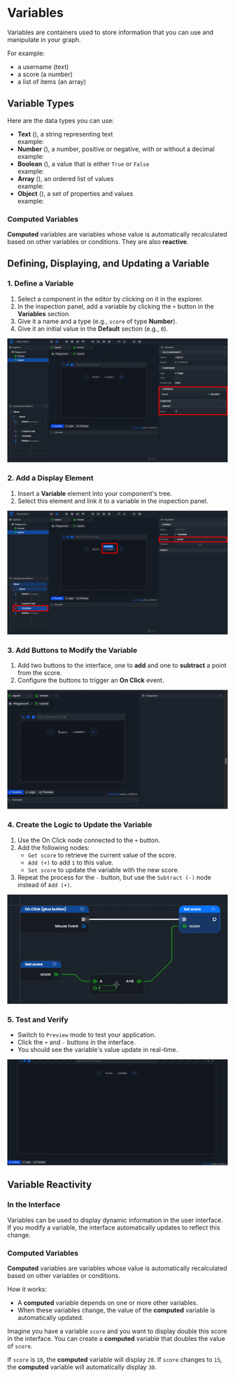 <script setup lang="ts">
import {LEditorConsoleValue, LEditorConsoleType} from "@luna-park/editor";
import {LogicType} from "@luna-park/logicnodes";
</script>

# Variables

Variables are containers used to store information that you can use and manipulate in your graph.

For example:

- a username (text)
- a score (a number)
- a list of items (an array)

## Variable Types

Here are the data types you can use:

- **Text** (<LEditorConsoleType :schema="LogicType.string()" />), a string representing text<br>
  example: <LEditorConsoleValue value="Hello World" />
- **Number** (<LEditorConsoleType :schema="LogicType.number()" />), a number, positive or negative, with or without a decimal<br>
  example: <LEditorConsoleValue :value="42" />
- **Boolean** (<LEditorConsoleType :schema="LogicType.boolean()" />), a value that is either `True` or `False`<br>
  example: <LEditorConsoleValue :value="true" />
- **Array** (<LEditorConsoleType :schema="LogicType.array(LogicType.number())" />), an ordered list of values<br>
  example: <LEditorConsoleValue :value="[1, 2, 3]" />
- **Object** (<LEditorConsoleType :schema="LogicType.object({name: LogicType.string(), age: LogicType.number()})" />), a set of properties and values<br>
  example: <LEditorConsoleValue :value="{ name: 'John', age: 30 }" />

### Computed Variables

**Computed** variables are variables whose value is automatically recalculated based on other variables or conditions. They are also **reactive**.

## Defining, Displaying, and Updating a Variable

### 1. Define a Variable

1. Select a component in the editor by clicking on it in the explorer.
2. In the inspection panel, add a variable by clicking the `+` button in the **Variables** section.
3. Give it a name and a type (e.g., `score` of type **Number**).
4. Give it an initial value in the **Default** section (e.g., `0`).

![Screenshot of the Luna Park editor](../../../assets/visual-scripting/variables/screen1.png)

### 2. Add a Display Element

1. Insert a **Variable** element into your component's tree.
2. Select this element and link it to a variable in the inspection panel.

![Screenshot of the Luna Park editor](../../../assets/visual-scripting/variables/screen2.png)

### 3. Add Buttons to Modify the Variable

1. Add two buttons to the interface, one to **add** and one to **subtract** a point from the score.
2. Configure the buttons to trigger an **On Click** event.

![Screenshot of the Luna Park editor](../../../assets/visual-scripting/variables/gif1.gif)

### 4. Create the Logic to Update the Variable

1. Use the On Click node connected to the `+` button.
2. Add the following nodes:
   - `Get score` to retrieve the current value of the score.
   - `Add (+)` to add `1` to this value.
   - `Set score` to update the variable with the new score.
3. Repeat the process for the `-` button, but use the `Subtract (-)` node instead of `Add (+)`.

![Screenshot of the Luna Park editor](../../../assets/visual-scripting/variables/screen3.png)

### 5. Test and Verify

- Switch to `Preview` mode to test your application.
- Click the `+` and `-` buttons in the interface.
- You should see the variable's value update in real-time.

![Screenshot of the Luna Park editor](../../../assets/visual-scripting/variables/gif2.gif)

## Variable Reactivity

### In the Interface

Variables can be used to display dynamic information in the user interface. If you modify a variable, the interface automatically updates to reflect this change.

### Computed Variables

**Computed** variables are variables whose value is automatically recalculated based on other variables or conditions.

How it works:

- A **computed** variable depends on one or more other variables.
- When these variables change, the value of the **computed** variable is automatically updated.

Imagine you have a variable `score` and you want to display double this score in the interface. You can create a **computed** variable that doubles the value of `score`.

If `score` is `10`, the **computed** variable will display `20`. If `score` changes to `15`, the **computed** variable will automatically display `30`.

